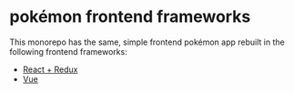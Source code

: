 # pokémon frontend frameworks

This monorepo has the same, simple frontend pokémon app rebuilt in the following frontend frameworks:

- [React + Redux](./react/)
- [Vue](./vue)
